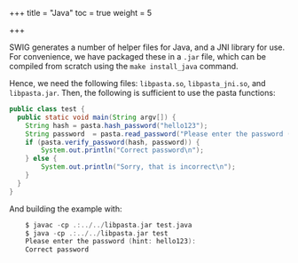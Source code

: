 +++
title = "Java"
toc = true
weight = 5

+++

SWIG generates a number of helper files for Java, and a JNI library for use.
For convenience, we have packaged these in a `.jar` file, which can be compiled
from scratch using the `make install_java` command.

Hence, we need the following files: `libpasta.so`, `libpasta_jni.so`, and 
`libpasta.jar`. Then, the following is sufficient to use the pasta functions:

```java
public class test {
  public static void main(String argv[]) {
    String hash = pasta.hash_password("hello123");
    String password  = pasta.read_password("Please enter the password (hint: hello123):");
    if (pasta.verify_password(hash, password)) {
        System.out.println("Correct password\n");
    } else {
        System.out.println("Sorry, that is incorrect\n");
    }
  }
}

```
And building the example with:

```c
    $ javac -cp .:../../libpasta.jar test.java
    $ java -cp .:../../libpasta.jar test
    Please enter the password (hint: hello123):
    Correct password
```